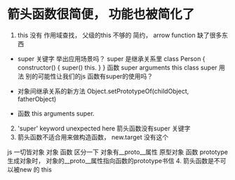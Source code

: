 # 箭头函数很简便， 功能也被简化了
1. this 没有  作用域查找，  父级的this
不够的 
简约， arrow function  缺了很多东西

- super 关键字 举出应用场景吗？ 
  super 是继承关系里
  class Person {
    constructor() {
      super()
      this.
    }
  }
 函数  super arguments this
 class super 用法
 别的可能性让我们的js 函数有super的使用吗？

 - 对象间继承关系的新方法   Object.setPrototypeOf(childObject, fatherObject)
 - 函数 this arguments super.
2. 'super' keyword unexpected here 箭头函数没有super 关键字
3. 箭头函数不适合用来做构造函数， new.target 没有这个

js 一切皆对象 对象 函数  区分一下
对象有__proto__属性 原型对象
函数 prototype  
生成对象时， 对象的__proto__属性指向函数的prototype书信
4. 箭头函数是不可以被new 的   this 